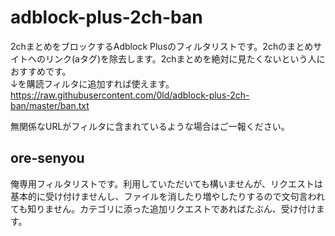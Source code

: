 adblock-plus-2ch-ban
====================
2chまとめをブロックするAdblock Plusのフィルタリストです。2chのまとめサイトへのリンク(aタグ)を除去します。2chまとめを絶対に見たくないという人におすすめです。  
↓を購読フィルタに追加すれば使えます。  
https://raw.githubusercontent.com/0ld/adblock-plus-2ch-ban/master/ban.txt

無関係なURLがフィルタに含まれているような場合はご一報ください。


ore-senyou
---------------
俺専用フィルタリストです。利用していただいても構いませんが、リクエストは基本的に受け付けませんし、ファイルを消したり増やしたりするので文句言われても知りません。カテゴリに添った追加リクエストであればたぶん、受け付けます。
